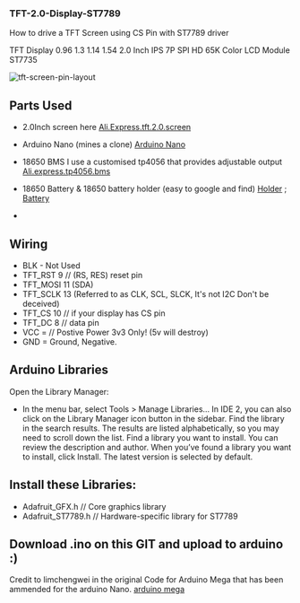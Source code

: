 ### TFT-2.0-Display-ST7789
How to drive a TFT Screen using CS Pin with ST7789 driver

TFT Display 0.96 1.3 1.14 1.54 2.0 Inch IPS 7P SPI HD 65K Color LCD Module ST7735

![tft-screen-pin-layout](https://github.com/Jekyllz/TFT-2.0-Display-ST7789/assets/24834166/2b9ab6d6-14ef-467c-a98e-e7d440d3734c)


## Parts Used
* 2.0Inch screen here [Ali.Express.tft.2.0.screen](https://nl.aliexpress.com/item/32859772356.html?spm=a2g0o.order_list.order_list_main.401.df0379d2loXv5B&gatewayAdapt=glo2nld)
* Arduino Nano (mines a clone) [Arduino Nano](https://www.amazon.co.uk/gp/product/B072BMYZ18/ref=ppx_yo_dt_b_search_asin_title?ie=UTF8&psc=1)
* 18650 BMS I use a customised tp4056 that provides adjustable output [Ali.express.tp4056.bms](https://nl.aliexpress.com/item/1005004616088520.html?spm=a2g0o.order_list.order_list_main.108.21ef79d2kQJoub&gatewayAdapt=glo2nld)
  
* 18650 Battery & 18650 battery holder (easy to google and find) [Holder](https://nl.aliexpress.com/item/1005005084346241.html?spm=a2g0o.productlist.main.3.4efc75886lWDEn&algo_pvid=a93a391b-e36f-4ed0-99de-d28d16f3f60e&algo_exp_id=a93a391b-e36f-4ed0-99de-d28d16f3f60e-1&pdp_npi=3%40dis%21GBP%215.83%212.8%212.62%21%217.21%21%21%4021227f0f16889136359864900d077a%2112000031584753183%21sea%21UK%212497487056&curPageLogUid=K0xFXddcbtTP) ; [Battery](https://nl.aliexpress.com/item/32810252344.html?spm=a2g0o.order_list.order_list_main.81.21ef79d2BWutpn&gatewayAdapt=glo2nld)
* 
  
## Wiring
* BLK - Not Used
* TFT_RST 9 // (RS, RES) reset pin
* TFT_MOSI 11 (SDA)
* TFT_SCLK 13 (Referred to as CLK, SCL, SLCK, It's not I2C Don't be deceived)
* TFT_CS 10 // if your display has CS pin
* TFT_DC 8 // data pin
* VCC = // Postive Power 3v3 Only! (5v will destroy)
* GND = Ground, Negative.


## Arduino Libraries
Open the Library Manager:
* In the menu bar, select Tools > Manage Libraries…
In IDE 2, you can also click on the Library Manager icon button in the sidebar.
Find the library in the search results. The results are listed alphabetically, so you may need to scroll down the list.
Find a library you want to install. You can review the description and author. When you’ve found a library you want to install, click Install. The latest version is selected by default.

## Install these Libraries:
* Adafruit_GFX.h    // Core graphics library
* Adafruit_ST7789.h // Hardware-specific library for ST7789

## Download .ino on this GIT and upload to arduino :)


Credit to limchengwei in the original Code for Arduino Mega that has been ammended for the arduino Nano. [arduino mega]([url](https://www.hackster.io/limchengwei/st7789-lcd-with-arduino-mega-and-potential-divider-3db631)https://www.hackster.io/limchengwei/st7789-lcd-with-arduino-mega-and-potential-divider-3db631)


